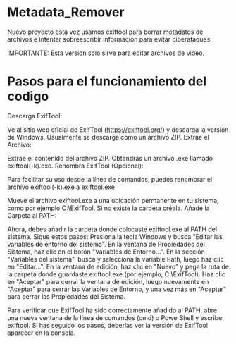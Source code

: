 # Metadata_Remover
Nuevo proyecto esta vez usamos exiftool para borrar metadatos de archivos e intentar sobreescribir informacion para evitar ciberataques

IMPORTANTE: Esta version solo sirve para editar archivos de video.

# Pasos para el funcionamiento del codigo

Descarga ExifTool:

Ve al sitio web oficial de ExifTool (https://exiftool.org/) y descarga la versión de Windows. Usualmente se descarga como un archivo ZIP.
Extrae el Archivo:

Extrae el contenido del archivo ZIP. Obtendrás un archivo .exe llamado exiftool(-k).exe.
Renombra ExifTool (Opcional):

Para facilitar su uso desde la línea de comandos, puedes renombrar el archivo exiftool(-k).exe a exiftool.exe

Mueve el archivo exiftool.exe a una ubicación permanente en tu sistema, como por ejemplo C:\ExifTool. Si no existe la carpeta créala.
Añade la Carpeta al PATH:

Ahora, debes añadir la carpeta donde colocaste exiftool.exe al PATH del sistema. Sigue estos pasos:
Presiona la tecla Windows y busca "Editar las variables de entorno del sistema".
En la ventana de Propiedades del Sistema, haz clic en el botón "Variables de Entorno...".
En la sección "Variables del sistema", busca y selecciona la variable Path, luego haz clic en "Editar...".
En la ventana de edición, haz clic en "Nuevo" y pega la ruta de la carpeta donde guardaste exiftool.exe (por ejemplo, C:\ExifTool).
Haz clic en "Aceptar" para cerrar la ventana de edición, luego nuevamente en "Aceptar" para cerrar las Variables de Entorno, y una vez más en "Aceptar" para cerrar las Propiedades del Sistema.

Para verificar que ExifTool ha sido correctamente añadido al PATH, abre una nueva ventana de la línea de comandos (cmd) o PowerShell y escribe exiftool. Si has seguido los pasos, deberías ver la versión de ExifTool aparecer en la consola.